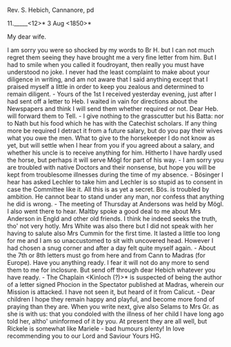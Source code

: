 Rev. S. Hebich, Cannanore, pd

11._____<12>* 3 Aug <1850>*

My dear wife.

I am sorry you were so shocked by my words to Br H. but I can not much regret them seeing they have brought me a very fine letter from him. But I had to smile when you called it foudroyant, then really you must have understood no joke. I never had the least complaint to make about your diligence in writing, and am not aware that I said anything except that I praised myself a little in order to keep you zealous and determined to remain diligent. - Yours of the 1st I received yesterday evening, just after I had sent off a letter to Heb. I waited in vain for directions about the Newspapers and think I will send them whether required or not. Dear Heb. will forward them to Tell. - I give nothing to the grasscutter but his Batta: nor to Nath but his food which he has with the Catechist scholars. If any thing more be required I detract it from a future salary, but do you pay their wives what you owe the men. What to give to the horsekeeper I do not know as yet, but will settle when I hear from you if you agreed about a salary, and whether his uncle is to receive anything for him. Hitherto I have hardly used the horse, but perhaps it will serve Mögl for part of his way. - I am sorry you are troubled with native Doctors and their nonsense, but hope you will be kept from troublesome illnesses during the time of my absence. - Bösinger I hear has asked Lechler to take him and Lechler is so stupid as to consent in case the Committee like it. All this is as yet a secret. Bös. is troubled by ambition. He cannot bear to stand under any man, nor confess that anything he did is wrong. - The meeting of Thursday at Andersons was held by Mögl. I also went there to hear. Maltby spoke a good deal to me about Mrs Anderson in Engld and other old friends. I think he indeed seeks the truth, tho' not very hotly. Mrs White was also there but I did not speak with her having to salute also Mrs Cummin for the first time. It lasted a little too long for me and I am so unaccustomed to sit with uncovered head. However I had chosen a snug corner and after a day felt quite myself again. - About the 7th or 8th letters must go from here and from Cann to Madras (for Europe). Have you anything ready. I fear it will not do any more to send them to me for inclosure. But send off through dear Hebich whatever you have ready. - The Chaplain <Kinloch (?)>* is suspected of being the author of a letter signed Phocion in the Spectator published at Madras, wherein our Mission is attacked. I have not seen it, but heard of it from Calicut. - Dear children I hope they remain happy and playful, and become more fond of praying than they are. When you write next, give also Selams to Mrs Gr. as she is with us: that you condoled with the illness of her child I have long ago told her, altho' uninformed of it by you. At present they are all well, but Rickele is somewhat like Mariele - bad humours plenty! In love recommending you to our Lord and Saviour Yours HG.

